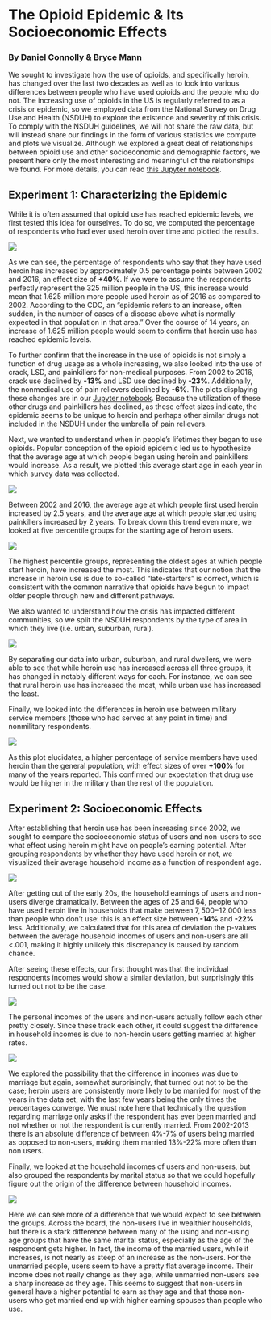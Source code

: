 # The Opioid Epidemic & Its Socioeconomic Effects
### By Daniel Connolly & Bryce Mann

We sought to investigate how the use of opioids, and specifically heroin, has changed over the last two decades as well as to look into various differences between people who have used opioids and the people who do not. The increasing use of opioids in the US is regularly referred to as a crisis or epidemic, so we employed data from the National Survey on Drug Use and Health (NSDUH) to explore the existence and severity of this crisis. To comply with the NSDUH guidelines, we will not share the raw data, but will instead share our findings in the form of various statistics we compute and plots we visualize. Although we explored a great deal of relationships between opioid use and other socioeconomic and demographic factors, we present here only the most interesting and meaningful of the relationships we found. For more details, you can read [this Jupyter notebook](https://github.com/djconnolly27/DataScienceProject1/blob/master/project1/project1_updated.ipynb).

## Experiment 1: Characterizing the Epidemic

While it is often assumed that opioid use has reached epidemic levels, we first tested this idea for ourselves. To do so, we computed the percentage of respondents who had ever used heroin over time and plotted the results.

![](heroin_use2.png)

As we can see, the percentage of respondents who say that they have used heroin has increased by approximately 0.5 percentage points between 2002 and 2016, an effect size of **+40%**. If we were to assume the respondents perfectly represent the 325 million people in the US, this increase would mean that 1.625 million more people used heroin as of 2016 as compared to 2002. According to the CDC, an “epidemic refers to an increase, often sudden, in the number of cases of a disease above what is normally expected in that population in that area.” Over the course of 14 years, an increase of 1.625 million people would seem to confirm that heroin use has reached epidemic levels.

To further confirm that the increase in the use of opioids is not simply a function of drug usage as a whole increasing, we also looked into the use of crack, LSD, and painkillers for non-medical purposes. From 2002 to 2016, crack use declined by **-13%** and LSD use declined by **-23%**. Additionally, the nonmedical use of pain relievers declined by **-6%**. The plots displaying these changes are in our [Jupyter notebook](https://github.com/djconnolly27/DataScienceProject1/blob/master/project1/project1_updated.ipynb). Because the utilization of these other drugs and painkillers has declined, as these effect sizes indicate, the epidemic seems to be unique to heroin and perhaps other similar drugs not included in the NSDUH under the umbrella of pain relievers.

Next, we wanted to understand when in people’s lifetimes they began to use opioids. Popular conception of the opioid epidemic led us to hypothesize that the average age at which people began using heroin and painkillers would increase. As a result, we plotted this average start age in each year in which survey data was collected.

![](age_first_use.png)

Between 2002 and 2016, the average age at which people first used heroin increased by 2.5 years, and the average age at which people started using painkillers increased by 2 years. To break down this trend even more, we looked at five percentile groups for the starting age of heroin users.

![](percentiles.png)

The highest percentile groups, representing the oldest ages at which people start heroin, have increased the most. This indicates that our notion that the increase in heroin use is due to so-called “late-starters” is correct, which is consistent with the common narrative that opioids have begun to impact older people through new and different pathways.

We also wanted to understand how the crisis has impacted different communities, so we split the NSDUH respondents by the type of area in which they live (i.e. urban, suburban, rural).

![](pctByArea2.png)

By separating our data into urban, suburban, and rural dwellers, we were able to see that while heroin use has increased across all three groups, it has changed in notably different ways for each. For instance, we can see that rural heroin use has increased the most, while urban use has increased the least.

Finally, we looked into the differences in heroin use between military service members (those who had served at any point in time) and nonmilitary respondents.

![](service2.png)

As this plot elucidates, a higher percentage of service members have used heroin than the general population, with effect sizes of over **+100%** for many of the years reported. This confirmed our expectation that drug use would be higher in the military than the rest of the population.  

## Experiment 2: Socioeconomic Effects

After establishing that heroin use has been increasing since 2002, we sought to compare the socioeconomic status of users and non-users to see what effect using heroin might have on people’s earning potential. After grouping respondents by whether they have used heroin or not, we visualized their average household income as a function of respondent age.

![](house_income2.png)

After getting out of the early 20s, the household earnings of users and non-users diverge dramatically. Between the ages of 25 and 64, people who have used heroin live in households that make between $7,500-$12,000 less than people who don’t use: this is an effect size between **-14%** and **-22%** less. Additionally, we calculated that for this area of deviation the p-values between the average household incomes of users and non-users are all <.001, making it highly unlikely this discrepancy is caused by random chance.

After seeing these effects, our first thought was that the individual respondents incomes would show a similar deviation, but surprisingly this turned out not to be the case.

![](indiv_income2.png)

The personal incomes of the users and non-users actually follow each other pretty closely. Since these track each other, it could suggest the difference in household incomes is due to non-heroin users getting married at higher rates.

![](marriage_rate2.png)

We explored the possibility that the difference in incomes was due to marriage but again, somewhat surprisingly, that turned out not to be the case; heroin users are consistently more likely to be married for most of the years in the data set, with the last few years being the only times the percentages converge. We must note here that technically the question regarding marriage only asks if the respondent has ever been married and not whether or not the respondent is currently married. From 2002-2013 there is an absolute difference of between 4%-7% of users being married as opposed to non-users, making them married 13%-22% more often than non users.

Finally, we looked at the household incomes of users and non-users, but also grouped the respondents by marital status so that we could hopefully figure out the origin of the difference between household incomes.

![](marriage_bar2.png)

Here we can see more of a difference that we would expect to see between the groups. Across the board, the non-users live in wealthier households, but there is a stark difference between many of the using and non-using age groups that have the same marital status, especially as the age of the respondent gets higher. In fact, the income of the married users, while it increases, is not nearly as steep of an increase as the non-users. For the unmarried people, users seem to have a pretty flat average income. Their income does not really change as they age, while unmarried non-users see a sharp increase as they age. This seems to suggest that non-users in general have a higher potential to earn as they age and that those non-users who get married end up with higher earning spouses than people who use.
